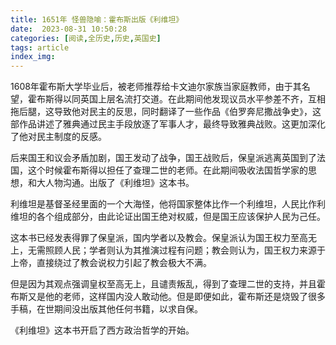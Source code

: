 ```yaml
---
title: 1651年 怪兽隐喻：霍布斯出版《利维坦》
date:  2023-08-31 10:50:28
categories: [阅读,全历史,历史,英国史]
tags: article
index_img: 
---
```


1608年霍布斯大学毕业后，被老师推荐给卡文迪尔家族当家庭教师，由于其名望，霍布斯得以同英国上层名流打交道。在此期间他发现议员水平参差不齐，互相拖后腿，这导致他对民主的反思，同时翻译了一些作品《伯罗奔尼撒战争史》，这部作品讲述了雅典通过民主手段放逐了军事人才，最终导致雅典战败。这更加深化了他对民主制度的反感。

后来国王和议会矛盾加剧，国王发动了战争，国王战败后，保皇派逃离英国到了法国，这个时候霍布斯得以担任了查理二世的老师。在此期间吸收法国哲学家的思想，和大人物沟通。出版了《利维坦》这本书。

利维坦是基督圣经里面的一个大海怪，他将国家整体比作一个利维坦，人民比作利维坦的各个组成部分，由此论证出国王绝对权威，但是国王应该保护人民为己任。

这本书已经发表得罪了保皇派，国内学者以及教会。保皇派认为国王权力至高无上，无需照顾人民；学者则认为其推演过程有问题；教会则认为，国王权力来源于上帝，直接绕过了教会说权力引起了教会极大不满。

但是因为其观点强调皇权至高无上，且谴责叛乱，得到了查理二世的支持，并且霍布斯又是他的老师，这样国内没人敢动他。但是即便如此，霍布斯还是烧毁了很多手稿，在世期间没出版其他任何书籍，以求自保。

《利维坦》这本书开启了西方政治哲学的开始。